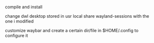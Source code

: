 compile and install

change dwl desktop stored in usr local share wayland-sessions with the one i
modified

customize waybar and create a certain dir/file in $HOME/.config to configure
it
